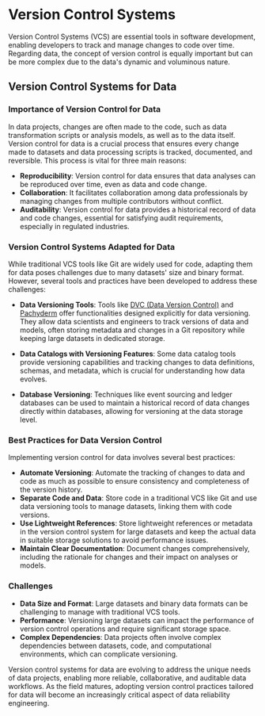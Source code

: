 # Version Control Systems

Version Control Systems (VCS) are essential tools in software development, enabling developers to track and manage changes to code over time. Regarding data, the concept of version control is equally important but can be more complex due to the data's dynamic and voluminous nature.

## Version Control Systems for Data

### Importance of Version Control for Data

In data projects, changes are often made to the code, such as data transformation scripts or analysis models, as well as to the data itself. Version control for data is a crucial process that ensures every change made to datasets and data processing scripts is tracked, documented, and reversible. This process is vital for three main reasons:

* **Reproducibility**: Version control for data ensures that data analyses can be reproduced over time, even as data and code change.
* **Collaboration**: It facilitates collaboration among data professionals by managing changes from multiple contributors without conflict.
* **Auditability**: Version control for data provides a historical record of data and code changes, essential for satisfying audit requirements, especially in regulated industries.

### Version Control Systems Adapted for Data

While traditional VCS tools like Git are widely used for code, adapting them for data poses challenges due to many datasets' size and binary format. However, several tools and practices have been developed to address these challenges:

* **Data Versioning Tools**:
  Tools like [DVC (Data Version Control)](https://dvc.org/) and [Pachyderm](https://www.pachyderm.com/) offer functionalities designed explicitly for data versioning. They allow data scientists and engineers to track versions of data and models, often storing metadata and changes in a Git repository while keeping large datasets in dedicated storage.

* **Data Catalogs with Versioning Features**:
  Some data catalog tools provide versioning capabilities and tracking changes to data definitions, schemas, and metadata, which is crucial for understanding how data evolves.

* **Database Versioning**:
  Techniques like event sourcing and ledger databases can be used to maintain a historical record of data changes directly within databases, allowing for versioning at the data storage level.

### Best Practices for Data Version Control

Implementing version control for data involves several best practices:

* **Automate Versioning**: Automate the tracking of changes to data and code as much as possible to ensure consistency and completeness of the version history.
* **Separate Code and Data**: Store code in a traditional VCS like Git and use data versioning tools to manage datasets, linking them with code versions.
* **Use Lightweight References**: Store lightweight references or metadata in the version control system for large datasets and keep the actual data in suitable storage solutions to avoid performance issues.
* **Maintain Clear Documentation**: Document changes comprehensively, including the rationale for changes and their impact on analyses or models.

### Challenges

* **Data Size and Format**: Large datasets and binary data formats can be challenging to manage with traditional VCS tools.
* **Performance**: Versioning large datasets can impact the performance of version control operations and require significant storage space.
* **Complex Dependencies**: Data projects often involve complex dependencies between datasets, code, and computational environments, which can complicate versioning.

Version control systems for data are evolving to address the unique needs of data projects, enabling more reliable, collaborative, and auditable data workflows. As the field matures, adopting version control practices tailored for data will become an increasingly critical aspect of data reliability engineering.

